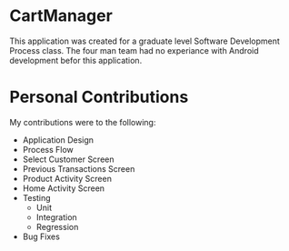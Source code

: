 # CartManager

This application was created for a graduate level Software Development Process class. The four man team had no experiance with Android development befor this application.

# Personal Contributions

My contributions were to the following:

- Application Design
- Process Flow
- Select Customer Screen
- Previous Transactions Screen
- Product Activity Screen
- Home Activity Screen
- Testing
  - Unit
  - Integration
  - Regression
- Bug Fixes
